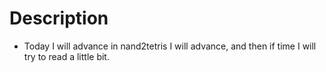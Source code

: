 # Description

- Today I will advance in nand2tetris
  I will advance, and then if time
  I will try to read a little bit.
